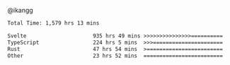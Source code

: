 @ikangg
<!--START_SECTION:waka-->

```txt
Total Time: 1,579 hrs 13 mins

Svelte                     935 hrs 49 mins >>>>>>>>>>>>>>>==========   58.38 %
TypeScript                 224 hrs 5 mins  >>>======================   13.98 %
Rust                       47 hrs 54 mins  >========================   02.99 %
Other                      23 hrs 52 mins  =========================   01.49 %
```

<!--END_SECTION:waka-->

